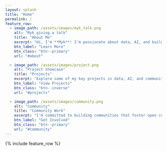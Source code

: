 ```yaml
---
layout: splash
title: "Home"
permalink: /
feature_row:
  - image_path: /assets/images/myk_talk.png
    alt: "Myk giving a talk"
    title: "About Me"
    excerpt: "Hi, I'm **Myk**! I'm passionate about data, AI, and building communities. I share my projects and ideas here."
    btn_label: "Learn More"
    btn_class: "btn--primary"
    url: "#about"

  - image_path: /assets/images/project.png
    alt: "Project showcase"
    title: "Projects"
    excerpt: "Explore some of my key projects in data, AI, and community building. Each one is a journey of impact and learning."
    btn_label: "View Projects"
    btn_class: "btn--inverse"
    url: "#projects"

  - image_path: /assets/images/community.png
    alt: "Community"
    title: "Community Work"
    excerpt: "I'm committed to building communities that foster open collaboration and knowledge sharing in tech."
    btn_label: "Get Involved"
    btn_class: "btn--primary"
    url: "#community"
---
```


{% include feature_row %}
